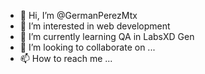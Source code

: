- 👋 Hi, I’m @GermanPerezMtx
- 👀 I’m interested in web development
- 🌱 I’m currently learning QA in LabsXD Gen
- 💞️ I’m looking to collaborate on ...
- 📫 How to reach me ...

<!---
GermanPerezMtx/GermanPerezMtx is a ✨ special ✨ repository because its `README.md` (this file) appears on your GitHub profile.
You can click the Preview link to take a look at your changes.
--->
